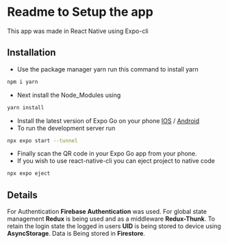 # Readme to Setup the app

This app was made in React Native using Expo-cli

## Installation

- Use the package manager yarn run this command to install yarn

```bash
npm i yarn
```

- Next install the Node_Modules using

```bash
yarn install
```

- Install the latest version of Expo Go on your phone [IOS](https://apps.apple.com/us/app/expo-go/id982107779) / [Android](https://play.google.com/store/apps/details?id=host.exp.exponent&hl=en&gl=US&pli=1)
- To run the development server run

```bash
npx expo start --tunnel
```

- Finally scan the QR code in your Expo Go app from your phone.
- If you wish to use react-native-cli you can eject project to native code

```bash
npx expo eject
```

## Details

For Authentication **Firebase Authentication** was used. For global state management **Redux** is being used and as a middleware **Redux-Thunk**.
To retain the login state the logged in users **UID** is being stored to device using **AsyncStorage**.
Data is Being stored in **Firestore**.
